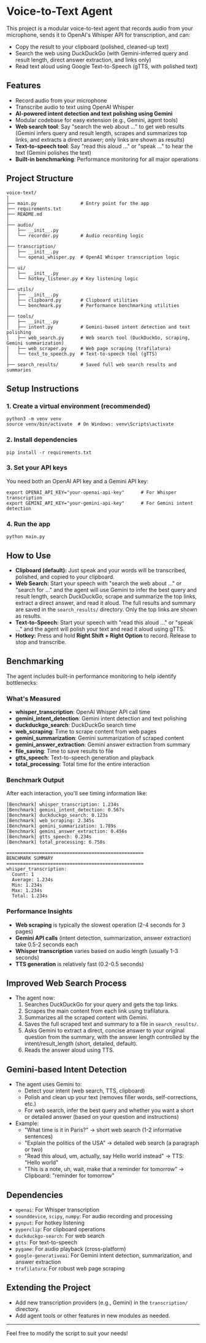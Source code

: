 # Voice-to-Text Agent

This project is a modular voice-to-text agent that records audio from your microphone, sends it to OpenAI's Whisper API for transcription, and can:
- Copy the result to your clipboard (polished, cleaned-up text)
- Search the web using DuckDuckGo (with Gemini-inferred query and result length, direct answer extraction, and links only)
- Read text aloud using Google Text-to-Speech (gTTS, with polished text)

## Features
- Record audio from your microphone
- Transcribe audio to text using OpenAI Whisper
- **AI-powered intent detection and text polishing using Gemini**
- Modular codebase for easy extension (e.g., Gemini, agent tools)
- **Web search tool**: Say "search the web about ..." to get web results (Gemini infers query and result length, scrapes and summarizes top links, and extracts a direct answer; only links are shown as results)
- **Text-to-speech tool**: Say "read this aloud ..." or "speak ..." to hear the text (Gemini polishes the text)
- **Built-in benchmarking**: Performance monitoring for all major operations

## Project Structure

```
voice-text/
│
├── main.py                # Entry point for the app
├── requirements.txt
├── README.md
│
├── audio/
│   ├── __init__.py
│   └── recorder.py        # Audio recording logic
│
├── transcription/
│   ├── __init__.py
│   └── openai_whisper.py  # OpenAI Whisper transcription logic
│
├── ui/
│   ├── __init__.py
│   └── hotkey_listener.py # Key listening logic
│
├── utils/
│   ├── __init__.py
│   ├── clipboard.py       # Clipboard utilities
│   └── benchmark.py       # Performance benchmarking utilities
│
├── tools/
│   ├── __init__.py
│   ├── intent.py          # Gemini-based intent detection and text polishing
│   ├── web_search.py      # Web search tool (DuckDuckGo, scraping, Gemini summarization)
│   ├── web_scraper.py     # Web page scraping (trafilatura)
│   └── text_to_speech.py  # Text-to-speech tool (gTTS)
│
├── search_results/        # Saved full web search results and summaries
```

## Setup Instructions

### 1. Create a virtual environment (recommended)
```
python3 -m venv venv
source venv/bin/activate  # On Windows: venv\Scripts\activate
```

### 2. Install dependencies
```
pip install -r requirements.txt
```

### 3. Set your API keys
You need both an OpenAI API key and a Gemini API key:
```
export OPENAI_API_KEY="your-openai-api-key"      # For Whisper transcription
export GEMINI_API_KEY="your-gemini-api-key"      # For Gemini intent detection
```

### 4. Run the app
```
python main.py
```

## How to Use
- **Clipboard (default):** Just speak and your words will be transcribed, polished, and copied to your clipboard.
- **Web Search:** Start your speech with "search the web about ..." or "search for ..." and the agent will use Gemini to infer the best query and result length, search DuckDuckGo, scrape and summarize the top links, extract a direct answer, and read it aloud. The full results and summary are saved in the `search_results/` directory. Only the top links are shown as results.
- **Text-to-Speech:** Start your speech with "read this aloud ..." or "speak ..." and the agent will polish your text and read it aloud using gTTS.
- **Hotkey:** Press and hold **Right Shift + Right Option** to record. Release to stop and transcribe.

## Benchmarking

The agent includes built-in performance monitoring to help identify bottlenecks:

### What's Measured
- **whisper_transcription**: OpenAI Whisper API call time
- **gemini_intent_detection**: Gemini intent detection and text polishing
- **duckduckgo_search**: DuckDuckGo search time
- **web_scraping**: Time to scrape content from web pages
- **gemini_summarization**: Gemini summarization of scraped content
- **gemini_answer_extraction**: Gemini answer extraction from summary
- **file_saving**: Time to save results to file
- **gtts_speech**: Text-to-speech generation and playback
- **total_processing**: Total time for the entire interaction

### Benchmark Output
After each interaction, you'll see timing information like:
```
[Benchmark] whisper_transcription: 1.234s
[Benchmark] gemini_intent_detection: 0.567s
[Benchmark] duckduckgo_search: 0.123s
[Benchmark] web_scraping: 2.345s
[Benchmark] gemini_summarization: 1.789s
[Benchmark] gemini_answer_extraction: 0.456s
[Benchmark] gtts_speech: 0.234s
[Benchmark] total_processing: 6.758s

==================================================
BENCHMARK SUMMARY
==================================================
whisper_transcription:
  Count: 1
  Average: 1.234s
  Min: 1.234s
  Max: 1.234s
  Total: 1.234s
```

### Performance Insights
- **Web scraping** is typically the slowest operation (2-4 seconds for 3 pages)
- **Gemini API calls** (intent detection, summarization, answer extraction) take 0.5-2 seconds each
- **Whisper transcription** varies based on audio length (usually 1-3 seconds)
- **TTS generation** is relatively fast (0.2-0.5 seconds)

## Improved Web Search Process
- The agent now:
  1. Searches DuckDuckGo for your query and gets the top links.
  2. Scrapes the main content from each link using trafilatura.
  3. Summarizes all the scraped content with Gemini.
  4. Saves the full scraped text and summary to a file in `search_results/`.
  5. Asks Gemini to extract a direct, concise answer to your original question from the summary, with the answer length controlled by the intent/result_length (short, detailed, default).
  6. Reads the answer aloud using TTS.

## Gemini-based Intent Detection
- The agent uses Gemini to:
  - Detect your intent (web search, TTS, clipboard)
  - Polish and clean up your text (removes filler words, self-corrections, etc.)
  - For web search, infer the best query and whether you want a short or detailed answer (based on your question and instructions)
- Example:
  - "What time is it in Paris?" → short web search (1-2 informative sentences)
  - "Explain the politics of the USA" → detailed web search (a paragraph or two)
  - "Read this aloud, um, actually, say Hello world instead" → TTS: "Hello world"
  - "This is a note, uh, wait, make that a reminder for tomorrow" → Clipboard: "reminder for tomorrow"

## Dependencies
- `openai`: For Whisper transcription
- `sounddevice`, `scipy`, `numpy`: For audio recording and processing
- `pynput`: For hotkey listening
- `pyperclip`: For clipboard operations
- `duckduckgo-search`: For web search
- `gtts`: For text-to-speech
- `pygame`: For audio playback (cross-platform)
- `google-generativeai`: For Gemini intent detection, summarization, and answer extraction
- `trafilatura`: For robust web page scraping

## Extending the Project
- Add new transcription providers (e.g., Gemini) in the `transcription/` directory.
- Add agent tools or other features in new modules as needed.

---

Feel free to modify the script to suit your needs! 